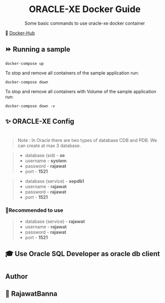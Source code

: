 <div align="center" width="100%">
    <h1>ORACLE-XE Docker Guide</h1>
    <p>Some basic commands to use oracle-xe docker container</p>
</div>

🐳 [Docker-Hub](https://hub.docker.com/r/gvenzl/oracle-xe)


## ⏩ Running a sample

```console
docker-compose up
```

To stop and remove all containers of the sample application run:

```console
docker-compose down
```

To stop and remove all containers with Volume of the sample application run:

```console
docker-compose down -v
```

## ✨ ORACLE-XE Config
#
> Note : In Oracle there are two types of database CDB and PDB. We can create at max 3 database.

&NewLine;
>- database (sid)  - **xe**
>- username - **system**
>- password - **rajawat**
>- port - **1521**
&NewLine;

&NewLine;
>- database (service)  - **xepdb1**
>- username - **rajawat**
>- password - **rajawat**
>- port - **1521**
&NewLine;

### 📌Recommended to use

&NewLine;
>- database (service) - **rajawat**
>- username  - **rajawat**
>- password - **rajawat**
>- port - **1521**
&NewLine;


## 🎓 Use Oracle SQL Developer as oracle db client
#
## Author

## 👤 RajawatBanna
